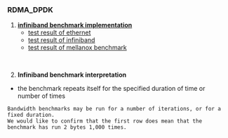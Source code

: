 ### RDMA_DPDK
1. **[infiniband benchmark implementation](INFINIBAND/imb_benchmark.md)**
   - [test result of ethernet](INFINIBAND/results/imb_result_ethernet)
   - [test result of infiniband](INFINIBAND/results/imb_result_infiniband)
   - [test result of mellanox benchmark](INFINIBAND/results/mellanox_infini_test)

<br>

2. **Infiniband benchmark interpretation**
  - the benchmark repeats itself for the specified duration of time or number of times
```
Bandwidth benchmarks may be run for a number of iterations, or for a fixed duration.
We would like to confirm that the first row does mean that the benchmark has run 2 bytes 1,000 times.
```  
